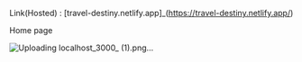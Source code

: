 Link(Hosted) : [travel-destiny.netlify.app]_(https://travel-destiny.netlify.app/)

Home page

![Uploading localhost_3000_ (1).png…]()
